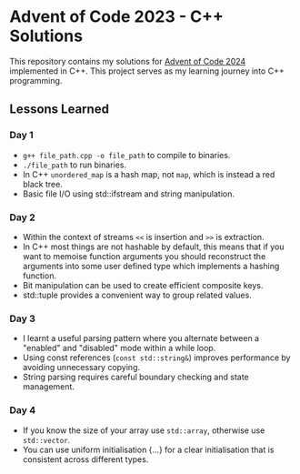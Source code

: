 # Advent of Code 2023 - C++ Solutions

This repository contains my solutions for [Advent of Code 2024](https://adventofcode.com/2024) implemented in C++. This project serves as my learning journey into C++ programming.

## Lessons Learned 

### Day 1
* `g++ file_path.cpp -o file_path` to compile to binaries.
* `./file_path` to run binaries.
* In C++ `unordered_map` is a hash map, not `map`, which is instead a red black tree.
* Basic file I/O using std::ifstream and string manipulation.

### Day 2
* Within the context of streams `<<` is insertion and `>>` is extraction.
* In C++ most things are not hashable by default, this means that if you want to memoise function arguments
  you should reconstruct the arguments into some user defined type which implements a hashing function.
* Bit manipulation can be used to create efficient composite keys.
* std::tuple provides a convenient way to group related values.

### Day 3
* I learnt a useful parsing pattern where you alternate between a "enabled" and "disabled" mode within a while loop.
* Using const references (`const std::string&`) improves performance by avoiding unnecessary copying.
* String parsing requires careful boundary checking and state management.

### Day 4
* If you know the size of your array use `std::array`, otherwise use `std::vector`.
* You can use uniform initialisation {...} for a clear initialisation that is consistent across different types.

